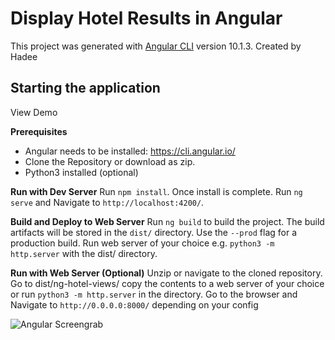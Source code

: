 # Display Hotel Results in Angular
  
This project was generated with [Angular CLI](https://github.com/angular/angular-cli) version 10.1.3.
Created by Hadee

## Starting the application

 View Demo

 **Prerequisites**
  - Angular needs to be installed: https://cli.angular.io/ 
  - Clone the Repository or download as zip. 
  - Python3 installed (optional) 
  
**Run with Dev Server**
Run `npm install`. Once install is complete.
Run `ng serve` and Navigate to `http://localhost:4200/`. 

**Build and Deploy to Web Server**
Run `ng build` to build the project. The build artifacts will be stored in the `dist/` directory. Use the `--prod` flag for a production build.  Run web server of your choice e.g. `python3 -m http.server` with the dist/ directory. 

**Run with Web Server (Optional)**
Unzip or navigate to the cloned repository. Go to dist/ng-hotel-views/ copy the contents to a web server of your choice or run `python3 -m http.server` in the directory. Go to the browser and Navigate to `http://0.0.0.0:8000/` depending on your config

![Angular Screengrab](https://i.imgur.com/qfB8F6B.png)
